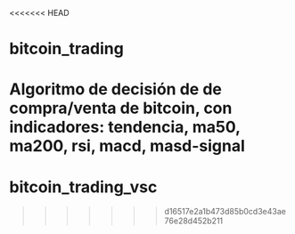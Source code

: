 <<<<<<< HEAD
# bitcoin_trading
Algoritmo de decisión de de compra/venta de bitcoin, con indicadores: tendencia, ma50, ma200, rsi, macd, masd-signal
=======
# bitcoin_trading_vsc
>>>>>>> d16517e2a1b473d85b0cd3e43ae76e28d452b211
